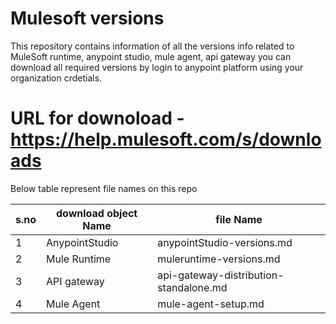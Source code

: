 # Mulesoft versions
This repository contains information of all the versions info related to MuleSoft runtime, anypoint studio, mule agent, api gateway
you can download all required versions by login to anypoint platform using your organization crdetials.

# URL for downoload - https://help.mulesoft.com/s/downloads

Below table represent file names on this repo

s.no | download object Name | file Name
--- | --- | --- 
1|AnypointStudio|anypointStudio-versions.md
2|Mule Runtime|muleruntime-versions.md
3|API gateway|api-gateway-distribution-standalone.md
4|Mule Agent|mule-agent-setup.md
